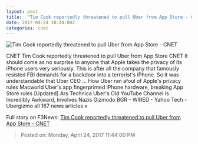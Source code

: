 ```yaml
---
layout: post
title:  "Tim Cook reportedly threatened to pull Uber from App Store - CNET"
date: 2017-04-24 18:44:00Z
categories: cnet
---
```


![Tim Cook reportedly threatened to pull Uber from App Store - CNET](https://cnet4.cbsistatic.com/img/BeN9gZ7T1WDw1aBiOPDrMON-Nqs=/670x503/2015/06/04/b85a4cd1-37cb-471d-8607-408f6544c513/uber-ceo-cofounder-travis-kalanick-7101.jpg)

CNET Tim Cook reportedly threatened to pull Uber from App Store CNET It should come as no surprise to anyone that Apple takes the privacy of its iPhone users very seriously. This is after all the company that famously resisted FBI demands for a backdoor into a terrorist's iPhone. So it was understandable that Uber CEO ... How Uber ran afoul of Apple's privacy rules Macworld Uber's app fingerprinted iPhone hardware, breaking App Store rules [Updated] Ars Technica Uber's Old YouTube Channel Is Incredibly Awkward, Involves Nazis Gizmodo BGR - WIRED - Yahoo Tech - Ubergizmo all 167 news articles »


Full story on F3News: [Tim Cook reportedly threatened to pull Uber from App Store - CNET](http://www.f3nws.com/n/RMkVS)

> Posted on: Monday, April 24, 2017 11:44:00 PM
